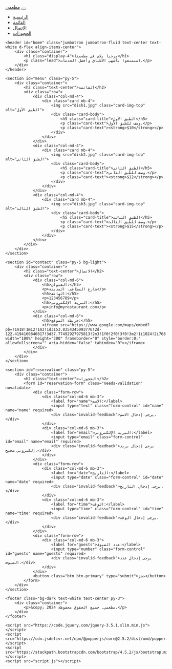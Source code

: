 <!DOCTYPE html>
<html lang="ar">
<head>
    <meta charset="UTF-8">
    <meta name="viewport" content="width=device-width, initial-scale=1.0">
    <title>مطعمي الاحترافي</title>
    <link rel="stylesheet" href="https://stackpath.bootstrapcdn.com/bootstrap/4.5.2/css/bootstrap.min.css">
    <link rel="stylesheet" href="styles.css">
    <link href="https://fonts.googleapis.com/css2?family=Cairo:wght@400;700&display=swap" rel="stylesheet">
</head>
<body>
    <nav class="navbar navbar-expand-lg navbar-dark bg-dark fixed-top">
        <a class="navbar-brand" href="#">مطعمي</a>
        <button class="navbar-toggler" type="button" data-toggle="collapse" data-target="#navbarNav" aria-controls="navbarNav" aria-expanded="false" aria-label="Toggle navigation">
            <span class="navbar-toggler-icon"></span>
        </button>
        <div class="collapse navbar-collapse" id="navbarNav">
            <ul class="navbar-nav ml-auto">
                <li class="nav-item"><a class="nav-link" href="#home">الرئيسية</a></li>
                <li class="nav-item"><a class="nav-link" href="#menu">القائمة</a></li>
                <li class="nav-item"><a class="nav-link" href="#contact">الاتصال</a></li>
                <li class="nav-item"><a class="nav-link" href="#reservation">الحجوزات</a></li>
            </ul>
        </div>
    </nav>

    <header id="home" class="jumbotron jumbotron-fluid text-center text-white d-flex align-items-center">
        <div class="container">
            <h1 class="display-4">مرحبا بكم في مطعمنا</h1>
            <p class="lead">استمتعوا بأشهى الأطباق وأفضل الخدمات.</p>
        </div>
    </header>

    <section id="menu" class="py-5">
        <div class="container">
            <h2 class="text-center">القائمة</h2>
            <div class="row">
                <div class="col-md-4">
                    <div class="card mb-4">
                        <img src="dish1.jpg" class="card-img-top" alt="الطبق الأول">
                        <div class="card-body">
                            <h5 class="card-title">الطبق الأول</h5>
                            <p class="card-text">وصف للطبق الأول.</p>
                            <p class="card-text"><strong>$10</strong></p>
                        </div>
                    </div>
                </div>
                <div class="col-md-4">
                    <div class="card mb-4">
                        <img src="dish2.jpg" class="card-img-top" alt="الطبق الثاني">
                        <div class="card-body">
                            <h5 class="card-title">الطبق الثاني</h5>
                            <p class="card-text">وصف للطبق الثاني.</p>
                            <p class="card-text"><strong>$12</strong></p>
                        </div>
                    </div>
                </div>
                <div class="col-md-4">
                    <div class="card mb-4">
                        <img src="dish3.jpg" class="card-img-top" alt="الطبق الثالث">
                        <div class="card-body">
                            <h5 class="card-title">الطبق الثالث</h5>
                            <p class="card-text">وصف للطبق الثالث.</p>
                            <p class="card-text"><strong>$15</strong></p>
                        </div>
                    </div>
                </div>
            </div>
        </div>
    </section>

    <section id="contact" class="py-5 bg-light">
        <div class="container">
            <h2 class="text-center">الاتصال</h2>
            <div class="row">
                <div class="col-md-6">
                    <h5>العنوان:</h5>
                    <p>شارع المطاعم، المدينة</p>
                    <h5>الهاتف:</h5>
                    <p>123456789</p>
                    <h5>البريد الإلكتروني:</h5>
                    <p>info@myrestaurant.com</p>
                </div>
                <div class="col-md-6">
                    <h5>خريطة الموقع:</h5>
                    <iframe src="https://www.google.com/maps/embed?pb=!1m18!1m12!1m3!1d3153.8354345093776!2d-122.4194160846817!3d37.77492927975813!2m3!1f0!2f0!3f0!3m2!1i1024!2i768!4f13.1!3m3!1m2!1s0x8085809c5b59c7f3%3A0xdda4c58a5f9d093!2sCity%20Hall%2C%20San%20Francisco%2C%20CA%2094102%2C%20USA!5e0!3m2!1sen!2sin!4v1605455189543!5m2!1sen!2sin" width="100%" height="300" frameborder="0" style="border:0;" allowfullscreen="" aria-hidden="false" tabindex="0"></iframe>
                </div>
            </div>
        </div>
    </section>

    <section id="reservation" class="py-5">
        <div class="container">
            <h2 class="text-center">الحجوزات</h2>
            <form id="reservation-form" class="needs-validation" novalidate>
                <div class="form-row">
                    <div class="col-md-6 mb-3">
                        <label for="name">الاسم:</label>
                        <input type="text" class="form-control" id="name" name="name" required>
                        <div class="invalid-feedback">يرجى إدخال الاسم.</div>
                    </div>
                    <div class="col-md-6 mb-3">
                        <label for="email">البريد الإلكتروني:</label>
                        <input type="email" class="form-control" id="email" name="email" required>
                        <div class="invalid-feedback">يرجى إدخال بريد إلكتروني صحيح.</div>
                    </div>
                </div>
                <div class="form-row">
                    <div class="col-md-6 mb-3">
                        <label for="date">التاريخ:</label>
                        <input type="date" class="form-control" id="date" name="date" required>
                        <div class="invalid-feedback">يرجى إدخال التاريخ.</div>
                    </div>
                    <div class="col-md-6 mb-3">
                        <label for="time">الوقت:</label>
                        <input type="time" class="form-control" id="time" name="time" required>
                        <div class="invalid-feedback">يرجى إدخال الوقت.</div>
                    </div>
                </div>
                <div class="form-row">
                    <div class="col-md-6 mb-3">
                        <label for="guests">عدد الضيوف:</label>
                        <input type="number" class="form-control" id="guests" name="guests" required>
                        <div class="invalid-feedback">يرجى إدخال عدد الضيوف.</div>
                    </div>
                </div>
                <button class="btn btn-primary" type="submit">حجز</button>
            </form>
        </div>
    </section>

    <footer class="bg-dark text-white text-center py-3">
        <div class="container">
            <p>&copy; 2024 مطعمي. جميع الحقوق محفوظة.</p>
        </div>
    </footer>

    <script src="https://code.jquery.com/jquery-3.5.1.slim.min.js"></script>
    <script src="https://cdn.jsdelivr.net/npm/@popperjs/core@2.5.2/dist/umd/popper.min.js"></script>
    <script src="https://stackpath.bootstrapcdn.com/bootstrap/4.5.2/js/bootstrap.min.js"></script>
    <script src="script.js"></script>
</body>
</html>
